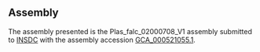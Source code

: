 

Assembly
--------

The assembly presented is the Plas\_falc\_02000708\_V1 assembly
submitted to [INSDC](http://www.insdc.org) with the assembly accession
[GCA\_000521055.1](http://www.ebi.ac.uk/ena/data/view/GCA_000521055.1).
